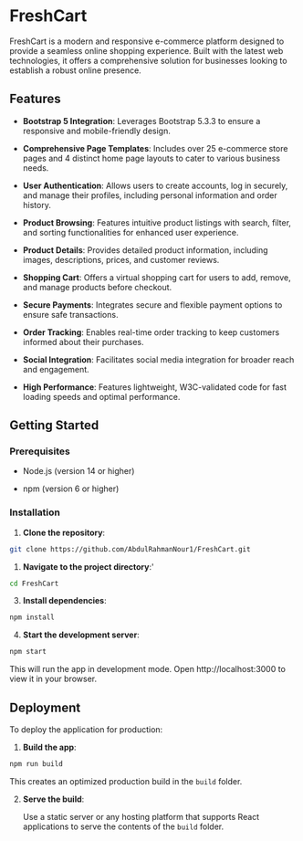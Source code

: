 # FreshCart

FreshCart is a modern and responsive e-commerce platform designed to provide a seamless online shopping experience. Built with the latest web technologies, it offers a comprehensive solution for businesses looking to establish a robust online presence.​

## Features

- **Bootstrap 5 Integration**: Leverages Bootstrap 5.3.3 to ensure a responsive and mobile-friendly design.
    
- **Comprehensive Page Templates**: Includes over 25 e-commerce store pages and 4 distinct home page layouts to cater to various business needs.
    
- **User Authentication**: Allows users to create accounts, log in securely, and manage their profiles, including personal information and order history.
    
- **Product Browsing**: Features intuitive product listings with search, filter, and sorting functionalities for enhanced user experience.
    
- **Product Details**: Provides detailed product information, including images, descriptions, prices, and customer reviews. ​
    
- **Shopping Cart**: Offers a virtual shopping cart for users to add, remove, and manage products before checkout. ​
    
- **Secure Payments**: Integrates secure and flexible payment options to ensure safe transactions.
    
- **Order Tracking**: Enables real-time order tracking to keep customers informed about their purchases.
    
- **Social Integration**: Facilitates social media integration for broader reach and engagement.
    
- **High Performance**: Features lightweight, W3C-validated code for fast loading speeds and optimal performance. ​
    
## Getting Started

### Prerequisites

- Node.js (version 14 or higher)​
    
- npm (version 6 or higher)​
    

### Installation

1. **Clone the repository**:

```bash
git clone https://github.com/AbdulRahmanNour1/FreshCart.git
```

1. **Navigate to the project directory**:'

```bash
cd FreshCart
```

3. **Install dependencies**:

```bash
npm install
```

4. **Start the development server**:

```bash
npm start
```

This will run the app in development mode. Open http://localhost:3000 to view it in your browser.

## Deployment

To deploy the application for production:​

1. **Build the app**:

```bash
npm run build
```

This creates an optimized production build in the `build` folder.

2. **Serve the build**:
    
    Use a static server or any hosting platform that supports React applications to serve the contents of the `build` folder.